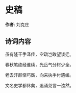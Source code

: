 # 史稿

**作者**: 刘克庄

## 诗词内容

虽有隆干手泽传，空疏岂敢望谈迁。

春秋笔绝经谁续，光岳气分材少全。

老去汗颜惭巧斲，向来执手付遗编。

文名史学都休矣，追诵尧言一泫然。

